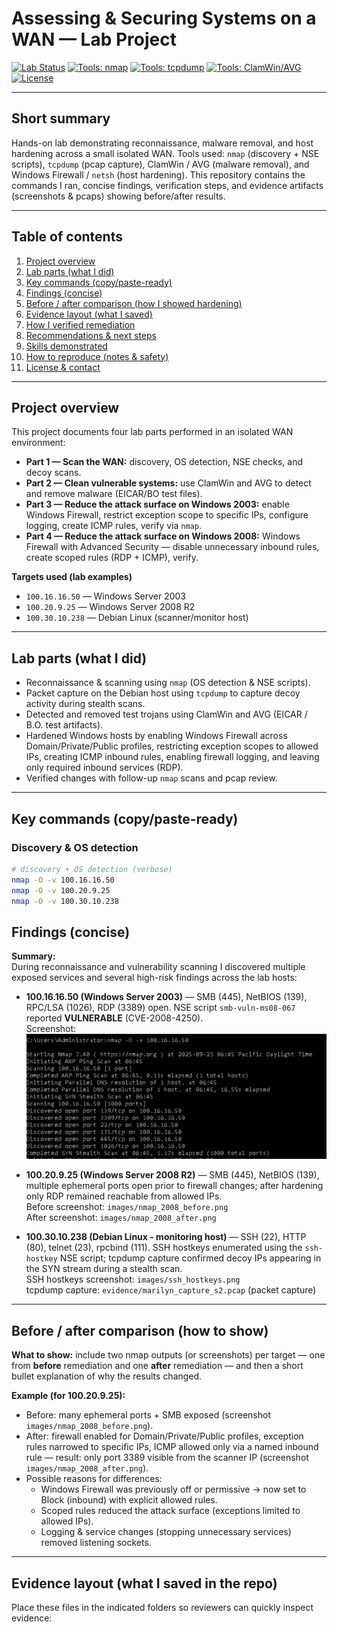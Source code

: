 # Assessing & Securing Systems on a WAN — Lab Project

[![Lab Status](https://img.shields.io/badge/status-complete-success)](./)
[![Tools: nmap](https://img.shields.io/badge/tools-nmap-blue)](https://nmap.org)
[![Tools: tcpdump](https://img.shields.io/badge/tools-tcpdump-orange)](https://www.tcpdump.org)
[![Tools: ClamWin/AVG](https://img.shields.io/badge/tools-AVs-lightgrey)](#)
[![License](https://img.shields.io/badge/license-lab--demo-lightgrey)](#license--contact)

---

## Short summary
Hands-on lab demonstrating reconnaissance, malware removal, and host hardening across a small isolated WAN. Tools used: `nmap` (discovery + NSE scripts), `tcpdump` (pcap capture), ClamWin / AVG (malware removal), and Windows Firewall / `netsh` (host hardening). This repository contains the commands I ran, concise findings, verification steps, and evidence artifacts (screenshots & pcaps) showing before/after results.

---

## Table of contents
1. [Project overview](#project-overview)  
2. [Lab parts (what I did)](#lab-parts-what-i-did)  
3. [Key commands (copy/paste-ready)](#key-commands-copypaste-ready)  
4. [Findings (concise)](#findings-concise)  
5. [Before / after comparison (how I showed hardening)](#before--after-comparison-how-i-showed-hardening)  
6. [Evidence layout (what I saved)](#evidence-layout-what-i-saved)  
7. [How I verified remediation](#how-i-verified-remediation)  
8. [Recommendations & next steps](#recommendations--next-steps)  
9. [Skills demonstrated](#skills-demonstrated)  
10. [How to reproduce (notes & safety)](#how-to-reproduce-notes--safety)  
11. [License & contact](#license--contact)

---

## Project overview
This project documents four lab parts performed in an isolated WAN environment:

- **Part 1 — Scan the WAN:** discovery, OS detection, NSE checks, and decoy scans.  
- **Part 2 — Clean vulnerable systems:** use ClamWin and AVG to detect and remove malware (EICAR/BO test files).  
- **Part 3 — Reduce the attack surface on Windows 2003:** enable Windows Firewall, restrict exception scope to specific IPs, configure logging, create ICMP rules, verify via `nmap`.  
- **Part 4 — Reduce the attack surface on Windows 2008:** Windows Firewall with Advanced Security — disable unnecessary inbound rules, create scoped rules (RDP + ICMP), verify.

**Targets used (lab examples)**  
- `100.16.16.50` — Windows Server 2003  
- `100.20.9.25` — Windows Server 2008 R2  
- `100.30.10.238` — Debian Linux (scanner/monitor host)

---

## Lab parts (what I did)
- Reconnaissance & scanning using `nmap` (OS detection & NSE scripts).  
- Packet capture on the Debian host using `tcpdump` to capture decoy activity during stealth scans.  
- Detected and removed test trojans using ClamWin and AVG (EICAR / B.O. test artifacts).  
- Hardened Windows hosts by enabling Windows Firewall across Domain/Private/Public profiles, restricting exception scopes to allowed IPs, creating ICMP inbound rules, enabling firewall logging, and leaving only required inbound services (RDP).  
- Verified changes with follow-up `nmap` scans and pcap review.

---

## Key commands (copy/paste-ready)

### Discovery & OS detection
```bash
# discovery + OS detection (verbose)
nmap -O -v 100.16.16.50
nmap -O -v 100.20.9.25
nmap -O -v 100.30.10.238
```

## Findings (concise)

**Summary:**  
During reconnaissance and vulnerability scanning I discovered multiple exposed services and several high-risk findings across the lab hosts:

- **100.16.16.50 (Windows Server 2003)** — SMB (445), NetBIOS (139), RPC/LSA (1026), RDP (3389) open. NSE script `smb-vuln-ms08-067` reported **VULNERABLE** (CVE-2008-4250).  
  Screenshot: ![nmap ms08 result](images/namp100.16.16.50.P1.png)

- **100.20.9.25 (Windows Server 2008 R2)** — SMB (445), NetBIOS (139), multiple ephemeral ports open prior to firewall changes; after hardening only RDP remained reachable from allowed IPs.  
  Before screenshot: `images/nmap_2008_before.png`  
  After screenshot: `images/nmap_2008_after.png`

- **100.30.10.238 (Debian Linux - monitoring host)** — SSH (22), HTTP (80), telnet (23), rpcbind (111). SSH hostkeys enumerated using the `ssh-hostkey` NSE script; tcpdump capture confirmed decoy IPs appearing in the SYN stream during a stealth scan.  
  SSH hostkeys screenshot: `images/ssh_hostkeys.png`  
  tcpdump capture: `evidence/marilyn_capture_s2.pcap` (packet capture)

---

## Before / after comparison (how to show)

**What to show:** include two nmap outputs (or screenshots) per target — one from **before** remediation and one **after** remediation — and then a short bullet explanation of why the results changed.

**Example (for 100.20.9.25):**
- Before: many ephemeral ports + SMB exposed (screenshot `images/nmap_2008_before.png`).
- After: firewall enabled for Domain/Private/Public profiles, exception rules narrowed to specific IPs, ICMP allowed only via a named inbound rule — result: only port 3389 visible from the scanner IP (screenshot `images/nmap_2008_after.png`).
- Possible reasons for differences:
  - Windows Firewall was previously off or permissive → now set to Block (inbound) with explicit allowed rules.
  - Scoped rules reduced the attack surface (exceptions limited to allowed IPs).
  - Logging & service changes (stopping unnecessary services) removed listening sockets.

---

## Evidence layout (what I saved in the repo)

Place these files in the indicated folders so reviewers can quickly inspect evidence:




